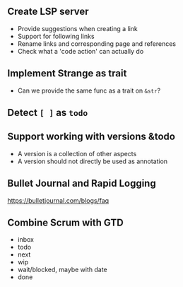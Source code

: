 ## Create LSP server
- Provide suggestions when creating a link
- Support for following links
- Rename links and corresponding page and references
- Check what a 'code action' can actually do

## Implement Strange as trait
- Can we provide the same func as a trait on `&str`?

## Detect `[ ]` as `todo`

## Support working with versions &todo
- A version is a collection of other aspects
- A version should not directly be used as annotation

## Bullet Journal and Rapid Logging

https://bulletjournal.com/blogs/faq

## Combine Scrum with GTD
- inbox
- todo
- next
- wip
- wait/blocked, maybe with date
- done
